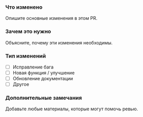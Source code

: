 ### Что изменено

Опишите основные изменения в этом PR.

### Зачем это нужно

Объясните, почему эти изменения необходимы.

### Тип изменений

- [ ] Исправление бага
- [ ] Новая функция / улучшение
- [ ] Обновление документации
- [ ] Другое

### Дополнительные замечания

Добавьте любые материалы, которые могут помочь ревью.
